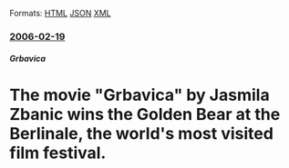 
Formats: [HTML](/news/2006/02/19/the-movie-grbavica-by-jasmila-a1-2bania-wins-the-golden-bear-at-the-berlinale-the-world-s-most-visited-film-festival.html)  [JSON](/news/2006/02/19/the-movie-grbavica-by-jasmila-a1-2bania-wins-the-golden-bear-at-the-berlinale-the-world-s-most-visited-film-festival.json)  [XML](/news/2006/02/19/the-movie-grbavica-by-jasmila-a1-2bania-wins-the-golden-bear-at-the-berlinale-the-world-s-most-visited-film-festival.xml)  

### [2006-02-19](/news/2006/02/19/index.md)

##### Grbavica
#  The movie "Grbavica" by Jasmila Zbanic wins the Golden Bear at the Berlinale, the world's most visited film festival.




